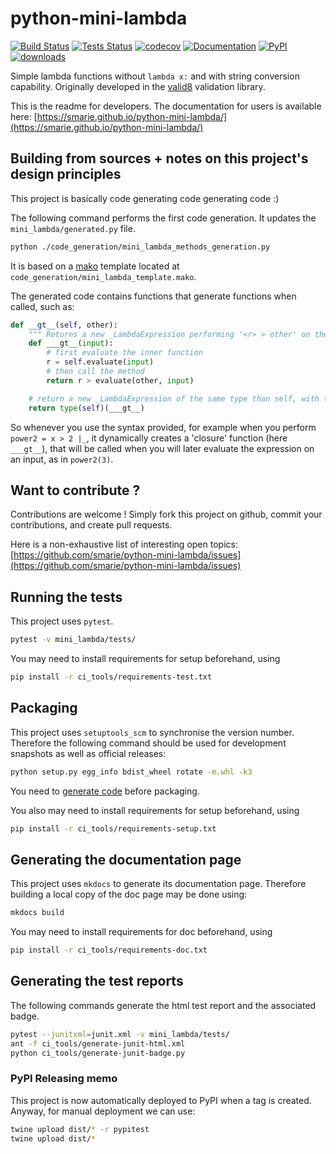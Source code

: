 # python-mini-lambda

[![Build Status](https://travis-ci.org/smarie/python-mini-lambda.svg?branch=master)](https://travis-ci.org/smarie/python-mini-lambda) [![Tests Status](https://smarie.github.io/python-mini-lambda/junit/junit-badge.svg?dummy=8484744)](https://smarie.github.io/python-mini-lambda/junit/report.html) [![codecov](https://codecov.io/gh/smarie/python-mini-lambda/branch/master/graph/badge.svg)](https://codecov.io/gh/smarie/python-mini-lambda) [![Documentation](https://img.shields.io/badge/docs-latest-blue.svg)](https://smarie.github.io/python-mini-lambda/) [![PyPI](https://img.shields.io/badge/PyPI-mini_lambda-blue.svg)](https://pypi.python.org/pypi/mini_lambda/)[![downloads](https://img.shields.io/badge/downloads%2003%2F18-15k-brightgreen.svg)](https://kirankoduru.github.io/python/pypi-stats.html)

Simple lambda functions without `lambda x:` and with string conversion capability. Originally developed in the [valid8](https://github.com/smarie/python-valid8) validation library.

This is the readme for developers. The documentation for users is available here: [https://smarie.github.io/python-mini-lambda/](https://smarie.github.io/python-mini-lambda/)


## Building from sources + notes on this project's design principles 

This project is basically code generating code generating code :)

The following command performs the first code generation. It updates the `mini_lambda/generated.py` file.

```bash
python ./code_generation/mini_lambda_methods_generation.py
```

It is based on a [mako](http://www.makotemplates.org/) template located at `code_generation/mini_lambda_template.mako`.

The generated code contains functions that generate functions when called, such as:

```python
def __gt__(self, other):
    """ Returns a new _LambdaExpression performing '<r> > other' on the result <r> of this evaluator's evaluation """
    def ___gt__(input):
        # first evaluate the inner function
        r = self.evaluate(input)
        # then call the method
        return r > evaluate(other, input)

    # return a new _LambdaExpression of the same type than self, with the new function as inner function
    return type(self)(___gt__)
```

So whenever you use the syntax provided, for example when you perform `power2 = x > 2 |_`, it dynamically creates a 'closure' function (here `___gt__`), that will be called when you will later evaluate the expression on an input, as in `power2(3)`.


## Want to contribute ?

Contributions are welcome ! Simply fork this project on github, commit your contributions, and create pull requests.

Here is a non-exhaustive list of interesting open topics: [https://github.com/smarie/python-mini-lambda/issues](https://github.com/smarie/python-mini-lambda/issues)

## Running the tests

This project uses `pytest`. 

```bash
pytest -v mini_lambda/tests/
```

You may need to install requirements for setup beforehand, using 

```bash
pip install -r ci_tools/requirements-test.txt
```

## Packaging

This project uses `setuptools_scm` to synchronise the version number. Therefore the following command should be used for development snapshots as well as official releases: 

```bash
python setup.py egg_info bdist_wheel rotate -m.whl -k3
```

You need to [generate code](##building-from-sources--notes-on-this-projects-design-principles) before packaging.

You also may need to install requirements for setup beforehand, using 

```bash
pip install -r ci_tools/requirements-setup.txt
```

## Generating the documentation page

This project uses `mkdocs` to generate its documentation page. Therefore building a local copy of the doc page may be done using:

```bash
mkdocs build
```

You may need to install requirements for doc beforehand, using 

```bash
pip install -r ci_tools/requirements-doc.txt
```

## Generating the test reports

The following commands generate the html test report and the associated badge. 

```bash
pytest --junitxml=junit.xml -v mini_lambda/tests/
ant -f ci_tools/generate-junit-html.xml
python ci_tools/generate-junit-badge.py
```

### PyPI Releasing memo

This project is now automatically deployed to PyPI when a tag is created. Anyway, for manual deployment we can use:

```bash
twine upload dist/* -r pypitest
twine upload dist/*
```
